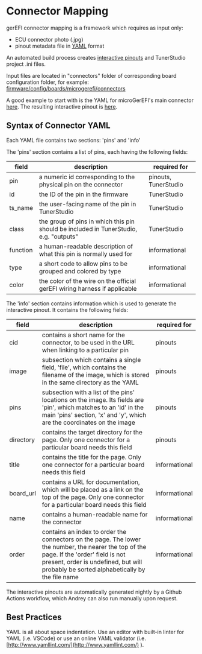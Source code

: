 # Connector Mapping

gerEFI connector mapping is a framework which requires as input only:

- ECU connector photo (.jpg)
- pinout metadata file in [YAML](https://en.wikipedia.org/wiki/YAML) format

An automated build process creates [interactive pinouts](https://gerefi.com/docs/pinouts/) and TunerStudio project .ini files.

Input files are located in "connectors" folder of corresponding board configuration folder, for example: [firmware/config/boards/microgerefi/connectors](https://github.com/gerefi/gerefi/tree/master/firmware/config/boards/microgerefi/connectors)

A good example to start with is the YAML for microGerEFI's main connector [here](https://github.com/gerefi/gerefi/blob/master/firmware/config/boards/microgerefi/connectors/main.yaml).
The resulting interactive pinout is
[here](https://gerefi.com/docs/pinouts/microgerefi/).

## Syntax of Connector YAML

Each YAML file contains two sections: 'pins' and 'info'

The 'pins' section contains a list of pins, each having the following fields:  

|field   |description|required for|
|--------|-----------|------------|
|pin     |a numeric id corresponding to the physical pin on the connector|pinouts, TunerStudio|
|id      |the ID of the pin in the firmware|TunerStudio|
|ts_name |the user-facing name of the pin in TunerStudio|TunerStudio|  
|class   |the group of pins in which this pin should be included in TunerStudio, e.g. "outputs"|TunerStudio|
|function|a human-readable description of what this pin is normally used for|informational|
|type    |a short code to allow pins to be grouped and colored by type|informational|
|color   |the color of the wire on the official gerEFI wiring harness if applicable|informational|

The 'info' section contains information which is used to generate the interactive pinout. It contains the following fields:  

|field    |description|required for|
|---------|-----------|------------|
|cid      |contains a short name for the connector, to be used in the URL when linking to a particular pin|pinouts|
|image    |subsection which contains a single field, 'file', which contains the filename of the image, which is stored in the same directory as the YAML|pinouts|
|pins     |subsection with a list of the pins' locations on the image. Its fields are 'pin', which matches to an 'id' in the main 'pins' section, 'x' and 'y', which are the coordinates on the image|pinouts|
|directory|contains the target directory for the page. Only one connector for a particular board needs this field|pinouts|
|title    |contains the title for the page. Only one connector for a particular board needs this field|informational|
|board_url|contains a URL for documentation, which will be placed as a link on the top of the page. Only one connector for a particular board needs this field|informational|
|name     |contains a human-readable name for the connector|informational|
|order    |contains an index to order the connectors on the page. The lower the number, the nearer the top of the page. If the 'order' field is not present, order is undefined, but will probably be sorted alphabetically by the file name|informational|

The interactive pinouts are automatically generated nightly by a Github Actions workflow, which Andrey can also run manually upon request.

## Best Practices

YAML is all about space indentation.
Use an editor with built-in linter for YAML (i.e. VSCode) or use an online YAML validator
(i.e. [http://www.yamllint.com/](http://www.yamllint.com/) ).
